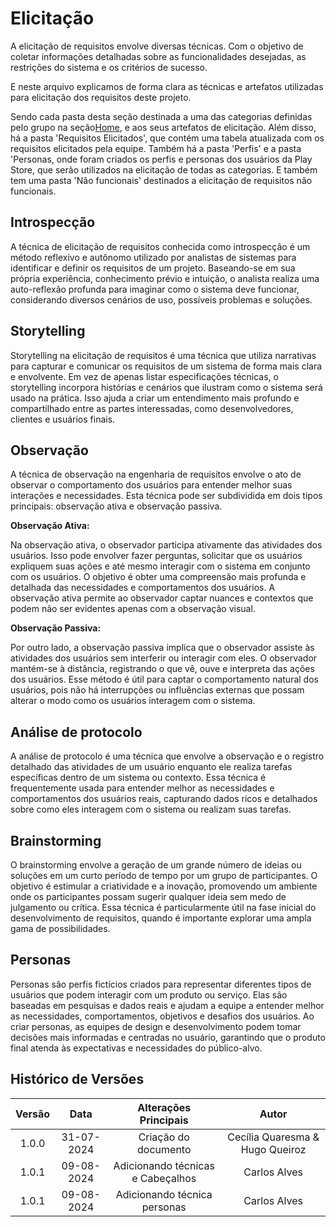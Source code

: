 # Elicitação
A elicitação de requisitos envolve diversas técnicas. Com o objetivo de coletar informações detalhadas sobre as funcionalidades desejadas, as restrições do sistema e os critérios de sucesso. 

E neste arquivo explicamos de forma clara as técnicas e artefatos utilizadas para elicitação dos requisitos deste projeto. 

Sendo cada pasta desta seção destinada a uma das categorias definidas pelo grupo na seção[Home](../home/home.md), e aos seus artefatos de elicitação. Além disso, há a pasta 'Requisitos Elicitados', que contém uma tabela atualizada com os requisitos elicitados pela equipe. Também há a pasta 'Perfis' e a pasta 'Personas, onde foram criados os perfis e personas dos usuários da Play Store, que serão utilizados na elicitação de todas as categorias. E também tem uma pasta 'Não funcionais' destinados a elicitação de requisitos não funcionais.


## Introspecção

A técnica de elicitação de requisitos conhecida como introspecção é um método reflexivo e autônomo utilizado por
analistas de sistemas para identificar e definir os requisitos de um projeto. Baseando-se em sua própria experiência,
conhecimento prévio e intuição, o analista realiza uma auto-reflexão profunda para imaginar como o sistema deve funcionar,
considerando diversos cenários de uso, possíveis problemas e soluções.

## Storytelling

Storytelling na elicitação de requisitos é uma técnica que utiliza narrativas para capturar e comunicar os requisitos de um 
sistema de forma mais clara e envolvente. Em vez de apenas listar especificações técnicas, o storytelling incorpora histórias e 
cenários que ilustram como o sistema será usado na prática. Isso ajuda a criar um entendimento mais profundo e compartilhado 
entre as partes interessadas, como desenvolvedores, clientes e usuários finais.

## Observação

A técnica de observação na engenharia de requisitos envolve o ato de observar o comportamento dos usuários para entender
melhor suas interações e necessidades. Esta técnica pode ser subdividida em dois tipos principais: observação ativa e
observação passiva.

**Observação Ativa:**

Na observação ativa, o observador participa ativamente das atividades dos usuários. Isso pode envolver fazer perguntas, 
solicitar que os usuários expliquem suas ações e até mesmo interagir com o sistema em conjunto com os usuários. O objetivo
é obter uma compreensão mais profunda e detalhada das necessidades e comportamentos dos usuários. A observação ativa permite 
ao observador captar nuances e contextos que podem não ser evidentes apenas com a observação visual.

**Observação Passiva:**

Por outro lado, a observação passiva implica que o observador assiste às atividades dos usuários sem interferir ou interagir com
eles. O observador mantém-se à distância, registrando o que vê, ouve e interpreta das ações dos usuários. Esse método é útil 
para captar o comportamento natural dos usuários, pois não há interrupções ou influências externas que possam alterar o modo como
os usuários interagem com o sistema.

## Análise de protocolo 

A análise de protocolo é uma técnica que envolve a observação e o registro detalhado das atividades 
de um usuário enquanto ele realiza tarefas específicas dentro de um sistema ou contexto. Essa técnica é frequentemente usada para entender 
melhor as necessidades e comportamentos dos usuários reais, capturando dados ricos e detalhados sobre como eles interagem com o sistema ou 
realizam suas tarefas.

## Brainstorming

O brainstorming envolve a geração de um grande número de ideias ou soluções em um curto 
período de tempo por um grupo de participantes. O objetivo é estimular a criatividade e a inovação, promovendo um ambiente onde os 
participantes possam sugerir qualquer ideia sem medo de julgamento ou crítica. Essa técnica é particularmente útil na fase inicial
do desenvolvimento de requisitos, quando é importante explorar uma ampla gama de possibilidades.

## Personas

Personas são perfis fictícios criados para representar diferentes tipos de usuários que podem interagir com um produto ou serviço. Elas são baseadas em pesquisas e dados reais e ajudam a equipe a entender melhor as necessidades, comportamentos, objetivos e desafios dos usuários. Ao criar personas, as equipes de design e desenvolvimento podem tomar decisões mais informadas e centradas no usuário, garantindo que o produto final atenda às expectativas e necessidades do público-alvo.


## Histórico de Versões

| **Versão** | **Data** | **Alterações Principais** | **Autor** |
| :--: | :--: | :--: | :--: | 
| 1.0.0 | 31-07-2024 | Criação do documento | Cecília Quaresma & Hugo Queiroz |
| 1.0.1 | 09-08-2024 | Adicionando técnicas e Cabeçalhos | Carlos Alves |
| 1.0.1 | 09-08-2024 | Adicionando técnica personas | Carlos Alves |